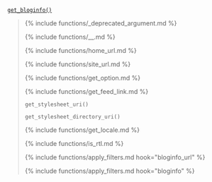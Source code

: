 <p><code><a href="https://developer.wordpress.org/reference/functions/get_bloginfo/">get_bloginfo()</a></code></p>

<blockquote>

{% include functions/_deprecated_argument.md %}

{% include functions/__.md %}

{% include functions/home_url.md %}

{% include functions/site_url.md %}

{% include functions/get_option.md %}

{% include functions/get_feed_link.md %}

<p><code>get_stylesheet_uri()</code></p>

<p><code>get_stylesheet_directory_uri()</code></p>

{% include functions/get_locale.md %}

{% include functions/is_rtl.md %}

{% include functions/apply_filters.md hook="bloginfo_url" %}

{% include functions/apply_filters.md hook="bloginfo" %}

</blockquote>
